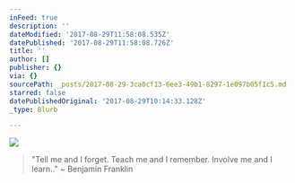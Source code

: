 ```yaml
---
inFeed: true
description: ''
dateModified: '2017-08-29T11:58:08.535Z'
datePublished: '2017-08-29T11:58:08.726Z'
title: ''
author: []
publisher: {}
via: {}
sourcePath: _posts/2017-08-29-3ca0cf13-6ee3-49b1-8297-1e097b05f1c5.md
starred: false
datePublishedOriginal: '2017-08-29T10:14:33.128Z'
_type: Blurb

---
```

![](https://the-grid-user-content.s3-us-west-2.amazonaws.com/3a102e5d-1226-4a2f-9216-ea1035705f61.jpg)

> "Tell me and I forget. Teach me and I remember. Involve me and I learn.." ~ Benjamin Franklin
